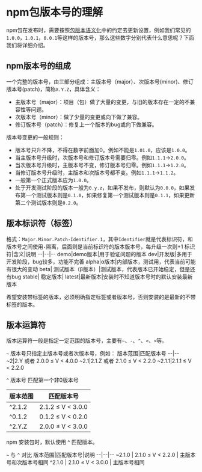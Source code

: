 
# npm包版本号的理解

npm包在发布时，需要按照[包版本语义化](https://semver.org/lang/zh-CN/)中的约定去更新设置，例如我们常见的`1.0.0`，`1.0.1`，`0.0.1`等这样的版本号，那么这些数字分别代表什么意思呢？下面我们将详细介绍。

## npm版本号的组成

一个完整的版本号，由三部分组成：主版本号（major）、次版本号(minor)、修订版本号(patch)，简称`X.Y.Z`，具体含义：
- 主版本号（major）：项目（包）做了大量的变更，与旧的版本存在一定的不兼容性等问题。
- 次版本号（minor）：做了少量的变更或向下做了兼容。
- 修订版本号（patch）：修复上一个版本的bug或向下做兼容。

版本号变更的一般规则：
- 版本号只升不降，不得在数字前面加0。例如不能是`1.01.0`，应该是`1.0.0`。
- 当主版本号升级时，次版本号和修订版本号需要归零。例如`1.1.1`->`2.0.0`。
- 当次版本号升级时，主版本号不变，修订版本号归零。例如`1.1.1`->`1.2.0`。
- 当修订版本号升级时，主版本和次版本号都不变。例如`1.1.1`->`1.1.2`。
- 一般第一个正式版本应为`1.0.0`。
- 处于开发测试阶段的版本一般为`0.y.z`，如果不发布，则默认为`0.0.0`，如果发布第一个测试版本则是`0.1.0`，如果修复第一个测试版本则是`0.1.1`，如果更新第二个测试版本则是`0.2.0`。

## 版本标识符（标签）

格式：`Major.Minor.Patch-Identifier.1`，其中`Identifier`就是代表标识符，和版本号之间使用`-`隔离，后面则是当前标识符的版本版本号，每升级一次则+1
标识符|含义|说明
--|--|--
demo|demo版本|用于验证问题的版本
dev|开发版|多用于开发阶段，bug较多，功能不完善
alpha|α版本|内部版本，测试用，代表当前可能有很大的变动
beta| 测试版本（β版本）|测试版本，代表版本已开始稳定，但是还有bug
stable| 稳定版本|
latest|最新版本|安装时不知道版本号时的默认安装最新版本

希望安装带标签的版本，必须明确指定标签或者版本号，否则安装的是最新的不带标签的版本。

## 版本运算符

版本运算符一般是指定一定范围的版本号，主要有`~`、`-`、`^`、`<`、`>`等。

`~` 版本号只指定主版本号或者次版本号，例如：
版本范围|匹配版本号
--|--
~2|2.Y 或者 2.0.0 ≤ V < 4.0.0
~2.1|2.1.Z 或者 2.1.0 ≤ V < 2.2.0
~2.1.1|2.1.1 ≤ V < 2.2.0

`^` 版本号
匹配第一个非0版本号

版本范围|匹配版本号
--|--
^2.1.2|2.1.2 ≤ V < 3.0.0
^0.1.2|0.1.2 ≤ V < 0.2.0
^2.Y.Z|2.0.0 ≤ V < 3.0.0

npm 安装包时，默认使用 ^ 匹配版本。

`~` 与 `^` 对比
版本范围|匹配版本号|说明
--|--|--
~2.1.0 | 2.1.0 ≤ V < 2.2.0 | 主版本号和次版本号相同
^2.1.0 | 2.1.0 ≤ V < 3.0.0 | 主版本号相同
